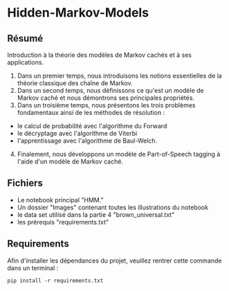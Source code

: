 # Hidden-Markov-Models

## Résumé

Introduction à la théorie des modèles de Markov cachés et à ses applications.  

1) Dans un premier temps, nous introduisons les notions essentielles de la théorie classique des chaîne de Markov.  
2) Dans un second temps, nous définissons ce qu'est un modèle de Markov caché et nous démontrons ses principales propriétés.   
3) Dans un troisième temps, nous présentons les trois problèmes fondamentaux ainsi de les méthodes de résolution : 
* le calcul de probabilité avec l'algorithme du Forward
* le décryptage avec l'algorithme de Viterbi
* l'apprentissage avec l'algorithme de Baul-Welch. 

4) Finalement, nous développons un modèle de Part-of-Speech tagging à l'aide d'un modèle de Markov caché.

## Fichiers 

* Le notebook principal "HMM."
* Un dossier "Images" contenant toutes les illustrations du notebook
* le data set utilisé dans la partie 4 "brown_universal.txt"
* les prérequis "requirements.txt"

## Requirements

Afin d'installer les dépendances du projet, veuillez rentrer cette commande dans un terminal : 

```
pip install -r requirements.txt
```
